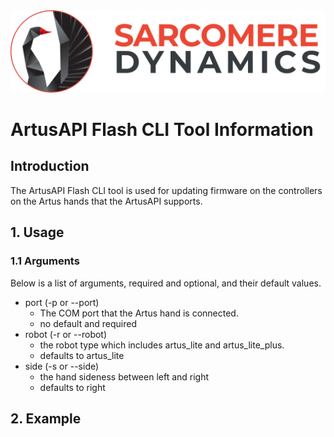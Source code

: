 <img src='../data/images/SarcomereLogoHorizontal.svg'>

# ArtusAPI Flash CLI Tool Information

## Introduction
The ArtusAPI Flash CLI tool is used for updating firmware on the controllers on the Artus hands that the ArtusAPI supports.

## 1. Usage
### 1.1 Arguments
Below is a list of arguments, required and optional, and their default values.

* port (-p or --port)
    * The COM port that the Artus hand is connected. 
    * no default and required
* robot (-r or --robot)
    * the robot type which includes artus_lite and artus_lite_plus.
    * defaults to artus_lite
* side (-s or --side)
    * the hand sideness between left and right
    * defaults to right

## 2. Example
